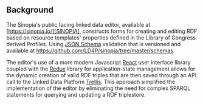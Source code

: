 ## Background
The Sinopia's public facing linked data editor, available at
[https://sinopia.io/][SINOPIA], constructs forms for creating and editing
RDF based on resource templates' properties defined in the Library of Congress
derived Profiles. Using [JSON Schema][JSCHEMA] validation that
is versioned and available at https://github.com/LD4P/sinopia/tree/master/schemas.

The editor's use of a more modern Javascript [React][REACT]
user interface library coupled with the [Redux][REDUX] library for application-state
management allows for the dynamic creation of valid RDF triples that are then
saved through an API call to the Linked Data Platform [Trellis][TRELLIS]. This
approach simplified the implementation of the editor by eliminating the need for
complex SPARQL statements for querying and updating a RDF triplestore.


[JSCHEMA]: https://json-schema.org/
[REACT]: https://reactjs.org/
[REDUX]: https://redux.js.org/
[SINOPIA]: https://sinopia.io/
[TRELLIS]: https://www.trellisldp.org/

